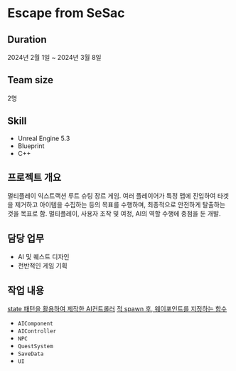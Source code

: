 # Escape from SeSac

## Duration
2024년 2월 1일 ~ 2024년 3월 8일

## Team size
2명

## Skill
- Unreal Engine 5.3
- Blueprint
- C++

## 프로젝트 개요
멀티플레이 익스트랙션 루트 슈팅 장르 게임. 여러 플레이어가 특정 맵에 진입하여 타겟을 제거하고 아이템을 수집하는 등의 목표를 수행하며, 최종적으로 안전하게 탈출하는 것을 목표로 함. 멀티플레이, 사용자 조작 및 여정, AI의 역할 수행에 중점을 둔 개발.

## 담당 업무
- AI 및 퀘스트 디자인
- 전반적인 게임 기획

## 작업 내용

[state 패턴을 활용하여 제작한 AI컨트롤러](Source/SesacProject5/Private/AIController/EOSAIController.cpp)
[적 spawn 후, 웨이포인트를 지정하는 함수](Source/SesacProject5/Private/AIComponent/AISpawnManager.cpp#L30)
- `AIComponent`
- `AIController`
- `NPC`
- `QuestSystem`
- `SaveData`
- `UI`
